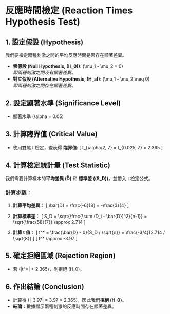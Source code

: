 # 反應時間檢定 (Reaction Times Hypothesis Test)

## 1. 設定假設 (Hypothesis)
我們要檢定兩種刺激之間的平均反應時間是否存在顯著差異。

- **零假設 (Null Hypothesis, \(H_0\))**: \(\mu_1 - \mu_2 = 0\)  
  *即兩種刺激之間沒有顯著差異。*
- **對立假設 (Alternative Hypothesis, \(H_a\))**: \(\mu_1 - \mu_2 \neq 0\)  
  *即兩種刺激之間存在顯著差異。*

## 2. 設定顯著水準 (Significance Level)
- 顯著水準 \(\alpha = 0.05\)

## 3. 計算臨界值 (Critical Value)
- 使用雙尾 t 檢定，查表得 **臨界值**:
  \[
  t_{\alpha/2, 7} = t_{0.025, 7} = 2.365
  \]

## 4. 計算檢定統計量 (Test Statistic)
我們需要計算樣本的**平均差異 (D̄)** 和 **標準差 (\(S_D\))**，並帶入 t 檢定公式。

### 計算步驟：
1. **計算平均差異**：
   \[
   \bar{D} = \frac{-6}{8} = -\frac{3}{4}
   \]

2. **計算標準差**：
   \[
   S_D = \sqrt{\frac{\sum (D_i - \bar{D})^2}{n-1}} = \sqrt{\frac{58}{7}} \approx 2.714
   \]

3. **計算 t 值**：
   \[
   t^* = \frac{\bar{D} - 0}{S_D / \sqrt{n}} = \frac{-3/4}{2.714 / \sqrt{8}}
   \]
   \[
   t^* \approx -3.97
   \]

## 5. 確定拒絕區域 (Rejection Region)
- 若 \(|t^*| > 2.365\)，則拒絕 \(H_0\)。

## 6. 作出結論 (Conclusion)
- 計算得 \(|-3.97| = 3.97 > 2.365\)，因此我們**拒絕 \(H_0\)**。
- **結論**：數據顯示兩種刺激的反應時間存在顯著差異。
